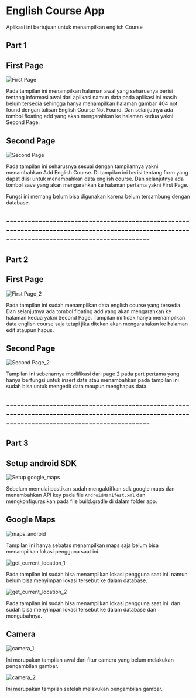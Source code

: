 # English Course App

Aplikasi ini bertujuan untuk menampilkan english Course


## Part 1

## First Page

![First Page](https://github.com/finaustadatin/english-course-app/blob/master/img/page1.png)

Pada tampilan ini menampilkan halaman awal yang seharusnya berisi tentang informasi awal dari aplikasi namun data pada aplikasi ini masih belum tersedia sehingga hanya menampilkan halaman gambar 404 not found dengan tulisan English Course Not Found.
Dan selanjutnya ada tombol floating add yang akan mengarahkan ke halaman kedua yakni Second Page.

## Second Page

![Second Page](https://github.com/finaustadatin/english-course-app/blob/master/img/page2.png)

Pada tampilan ini seharusnya sesuai dengan tampilannya yakni menambahkan Add English Course. Di tampilan ini berisi tentang form yang dapat diisi untuk menambahkan data english course.
Dan selanjutnya ada tombol save yang akan mengarahkan ke halaman pertama yakni First Page.


Fungsi ini memang belum bisa digunakan karena belum tersambung dengan database.

## ----------------------------------------------------------------------------------------------------------------------------------------------

## Part 2

## First Page

![First Page_2](https://github.com/finaustadatin/english-course-app/blob/master/img/page1-2.png)

Pada tampilan ini sudah menampilkan data english course yang tersedia. Dan selanjutnya ada tombol floating add yang akan mengarahkan ke halaman kedua yakni Second Page.
Tampilan ini tidak hanya menampilkan data english course saja tetapi jika ditekan akan mengarahakan ke halaman edit ataupun hapus.

## Second Page

![Second Page_2](https://github.com/finaustadatin/english-course-app/blob/master/img/page2-2.png)

Tampilan ini sebenarnya modifikasi dari page 2 pada part pertama yang hanya berfungsi untuk insert data atau menambahkan
pada tampilan ini sudah bisa untuk mengedit data maupun menghapus data.


## ----------------------------------------------------------------------------------------------------------------------------------------------

## Part 3

## Setup android SDK

![Setup google_maps](https://github.com/finaustadatin/english-course-app/blob/master/img/enable-sdk.png)

Sebelum memulai pastikan sudah mengaktifkan sdk google maps dan menambahkan API key pada file `AndroidManifest.xml` dan mengkonfigurasikan pada file build.gradle di dalam folder app.

## Google Maps

![maps_android](https://github.com/finaustadatin/english-course-app/blob/master/img/maps-android.png)

Tampilan ini hanya sebatas menampilkan maps saja belum bisa menampilkan lokasi pengguna saat ini.

![get_current_location_1](https://github.com/finaustadatin/english-course-app/blob/master/img/get-current-location-1)

Pada tampilan ini sudah bisa menampilkan lokasi pengguna saat ini. namun belum bisa menyimpan lokasi tersebut ke dalam database.

![get_current_location_2](https://github.com/finaustadatin/english-course-app/blob/master/img/get-current-location-2)

Pada tampilan ini sudah bisa menampilkan lokasi pengguna saat ini. dan sudah bisa menyimpan lokasi tersebut ke dalam database dan mengubahnya.

## Camera

![camera_1](https://github.com/finaustadatin/english-course-app/blob/master/img/camera-1)

Ini merupakan tampilan awal dari fitur camera yang belum melakukan pengambilan gambar.

![camera_2](https://github.com/finaustadatin/english-course-app/blob/master/img/camera-2)

Ini merupakan tampilan setelah melakukan pengambilan gambar.